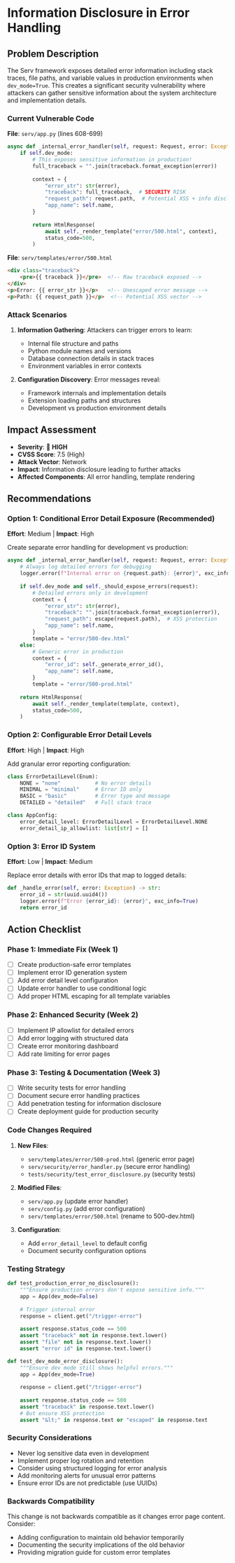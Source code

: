 # Information Disclosure in Error Handling

## Problem Description

The Serv framework exposes detailed error information including stack traces, file paths, and variable values in production environments when `dev_mode=True`. This creates a significant security vulnerability where attackers can gather sensitive information about the system architecture and implementation details.

### Current Vulnerable Code

**File**: `serv/app.py` (lines 608-699)
```python
async def _internal_error_handler(self, request: Request, error: Exception) -> Response:
    if self.dev_mode:
        # This exposes sensitive information in production!
        full_traceback = "".join(traceback.format_exception(error))
        
        context = {
            "error_str": str(error),
            "traceback": full_traceback,  # SECURITY RISK
            "request_path": request.path,  # Potential XSS + info disclosure
            "app_name": self.name,
        }
        
        return HtmlResponse(
            await self._render_template("error/500.html", context),
            status_code=500,
        )
```

**File**: `serv/templates/error/500.html`
```html
<div class="traceback">
    <pre>{{ traceback }}</pre>  <!-- Raw traceback exposed -->
</div>
<p>Error: {{ error_str }}</p>   <!-- Unescaped error message -->
<p>Path: {{ request_path }}</p>  <!-- Potential XSS vector -->
```

### Attack Scenarios

1. **Information Gathering**: Attackers can trigger errors to learn:
   - Internal file structure and paths
   - Python module names and versions
   - Database connection details in stack traces
   - Environment variables in error contexts

2. **Configuration Discovery**: Error messages reveal:
   - Framework internals and implementation details
   - Extension loading paths and structures
   - Development vs production environment details

## Impact Assessment

- **Severity**: 🔴 **HIGH**
- **CVSS Score**: 7.5 (High)
- **Attack Vector**: Network
- **Impact**: Information disclosure leading to further attacks
- **Affected Components**: All error handling, template rendering

## Recommendations

### Option 1: Conditional Error Detail Exposure (Recommended)
**Effort**: Medium | **Impact**: High

Create separate error handling for development vs production:

```python
async def _internal_error_handler(self, request: Request, error: Exception) -> Response:
    # Always log detailed errors for debugging
    logger.error(f"Internal error on {request.path}: {error}", exc_info=True)
    
    if self.dev_mode and self._should_expose_errors(request):
        # Detailed errors only in development
        context = {
            "error_str": str(error),
            "traceback": "".join(traceback.format_exception(error)),
            "request_path": escape(request.path),  # XSS protection
            "app_name": self.name,
        }
        template = "error/500-dev.html"
    else:
        # Generic error in production
        context = {
            "error_id": self._generate_error_id(),
            "app_name": self.name,
        }
        template = "error/500-prod.html"
    
    return HtmlResponse(
        await self._render_template(template, context),
        status_code=500,
    )
```

### Option 2: Configurable Error Detail Levels
**Effort**: High | **Impact**: High

Add granular error reporting configuration:

```python
class ErrorDetailLevel(Enum):
    NONE = "none"           # No error details
    MINIMAL = "minimal"     # Error ID only
    BASIC = "basic"         # Error type and message
    DETAILED = "detailed"   # Full stack trace

class AppConfig:
    error_detail_level: ErrorDetailLevel = ErrorDetailLevel.NONE
    error_detail_ip_allowlist: list[str] = []
```

### Option 3: Error ID System
**Effort**: Low | **Impact**: Medium

Replace error details with error IDs that map to logged details:

```python
def _handle_error(self, error: Exception) -> str:
    error_id = str(uuid.uuid4())
    logger.error(f"Error {error_id}: {error}", exc_info=True)
    return error_id
```

## Action Checklist

### Phase 1: Immediate Fix (Week 1)
- [ ] Create production-safe error templates
- [ ] Implement error ID generation system
- [ ] Add error detail level configuration
- [ ] Update error handler to use conditional logic
- [ ] Add proper HTML escaping for all template variables

### Phase 2: Enhanced Security (Week 2)
- [ ] Implement IP allowlist for detailed errors
- [ ] Add error logging with structured data
- [ ] Create error monitoring dashboard
- [ ] Add rate limiting for error pages

### Phase 3: Testing & Documentation (Week 3)
- [ ] Write security tests for error handling
- [ ] Document secure error handling practices
- [ ] Add penetration testing for information disclosure
- [ ] Create deployment guide for production security

### Code Changes Required

1. **New Files**:
   - `serv/templates/error/500-prod.html` (generic error page)
   - `serv/security/error_handler.py` (secure error handling)
   - `tests/security/test_error_disclosure.py` (security tests)

2. **Modified Files**:
   - `serv/app.py` (update error handler)
   - `serv/config.py` (add error configuration)
   - `serv/templates/error/500.html` (rename to 500-dev.html)

3. **Configuration**:
   - Add `error_detail_level` to default config
   - Document security configuration options

### Testing Strategy

```python
def test_production_error_no_disclosure():
    """Ensure production errors don't expose sensitive info."""
    app = App(dev_mode=False)
    
    # Trigger internal error
    response = client.get("/trigger-error")
    
    assert response.status_code == 500
    assert "traceback" not in response.text.lower()
    assert "file" not in response.text.lower()
    assert "error id" in response.text.lower()

def test_dev_mode_error_disclosure():
    """Ensure dev mode still shows helpful errors."""
    app = App(dev_mode=True)
    
    response = client.get("/trigger-error")
    
    assert response.status_code == 500
    assert "traceback" in response.text.lower()
    # But ensure XSS protection
    assert "&lt;" in response.text or "escaped" in response.text
```

### Security Considerations

- Never log sensitive data even in development
- Implement proper log rotation and retention
- Consider using structured logging for error analysis
- Add monitoring alerts for unusual error patterns
- Ensure error IDs are not predictable (use UUIDs)

### Backwards Compatibility

This change is not backwards compatible as it changes error page content. Consider:
- Adding configuration to maintain old behavior temporarily
- Documenting the security implications of the old behavior
- Providing migration guide for custom error templates